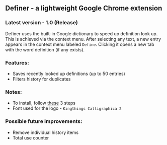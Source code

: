 ## Definer - a lightweight Google Chrome extension

### Latest version - 1.0 (Release)

Definer uses the built-in Google dictionary to speed up definition look up. This is achieved via the context menu. After selecting any text, a new entry appears in the context menu labeled `Define`. Clicking it opens a new tab with the word definition (if any exists).

### Features:

- Saves recently looked up definitions (up to 50 entries)
- Filters history for duplicates

### Notes:

- To install, follow [these](https://developer.chrome.com/extensions/getstarted#manifest) 3 steps
- Font used for the logo - `Kingthings Calligraphica 2`

### Possible future improvements:

- Remove individual history items
- Total use counter
